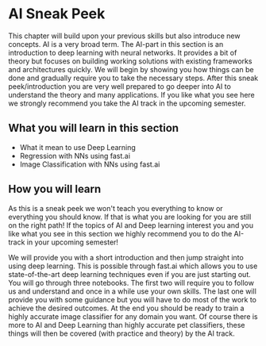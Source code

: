 # AI Sneak Peek

This chapter will build upon your previous skills but also introduce new concepts. AI is a very broad term. The AI-part in this section is an introduction to deep learning with neural networks. It provides a bit of theory but focuses on building working solutions with existing frameworks and architectures quickly. We will begin by showing you how things can be done and gradually require you to take the necessary steps. After this sneak peek/introduction you are very well prepared to go deeper into AI to understand the theory and many applications. If you like what you see here we strongly recommend you take the AI track in the upcoming semester.

## What you will learn in this section
- What it mean to use Deep Learning
- Regression with NNs using fast.ai
- Image Classification with NNs using fast.ai

## How you will learn

As this is a sneak peek we won't teach you everything to know or everything you should know. If that is what you are looking for you are still on the right path! If the topics of AI and Deep learning interest you and you like what you see in this section we highly recommend you to do the AI-track in your upcoming semester!

We will provide you with a short introduction and then jump straight into using deep learning. This is possible through fast.ai which allows you to use state-of-the-art deep learning techniques even if you are just starting out. You will go through three notebooks. The first two will require you to follow us and understand and once in a while use your own skills. The last one will provide you with some guidance but you will have to do most of the work to achieve the desired outcomes. At the end you should be ready to train a highly accurate image classifier for any domain you want.
Of course there is more to AI and Deep Learning than highly accurate pet classifiers, these things will then be covered (with practice and theory) by the AI track.

